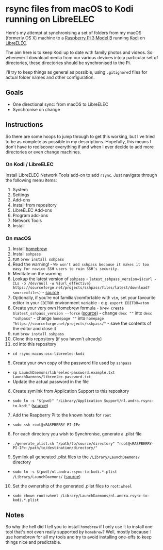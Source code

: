 rsync files from macOS to Kodi running on LibreELEC
===================================================

Here's my attempt at synchronising a set of folders from my macOS (formerly OS X)
machine to a [Raspberry Pi 3 Model B](https://www.raspberrypi.org/products/raspberry-pi-3-model-b/)
running [Kodi](https://kodi.tv) on [LibreELEC](https://libreelec.tv).

The aim here is to keep Kodi up to date with family photos and videos. So
whenever I download media from our various devices into a particular set of
directories, these directories should be synchronised to the Pi.

I'll try to keep things as general as possible, using `.gitignore`d files for
actual folder names and other configuration.

## Goals

- One directional sync: from macOS to LibreELEC
- Synchronise on change

## Instructions

So there are some hoops to jump through to get this working, but I've tried to be
as complete as possible in my descriptions. Hopefully, this means I don't have to
rediscover everything if and when I ever decide to add more directories or even
change machines.

### On Kodi / LibreELEC

Install LibreELEC Network Tools add-on to add `rsync`. Just navigate through the
following menu items:

1. System
2. Settings
3. Add-ons
4. Install from repository
5. LibreELEC Add-ons
6. Program add-ons
7. Network Tools
8. Install

### On macOS

1. Install [homebrew]
2. Install `sshpass`
  1. run `brew install sshpass`
  2. Read the warning!
    - `We won't add sshpass because it makes it too easy for novice SSH users to ruin SSH's security.`
  3. Meditate on the warning
  4. Lookup the latest version of `sshpass`
    - `latest_sshpass_version=$(curl -ILs -o /dev/null -w %{url_effective} https://sourceforge.net/projects/sshpass/files/latest/download?source=files)`
    - [source][get_redirect_url]
  5. Optionally, if you're not familiar/comfortable with `vim`, set your favourite editor in your `EDITOR` environment variable
    - e.g. `export EDITOR=atom`
  6. Create your very own Homebrew formula
    - `brew create $latest_sshpass_version --force` ([source][create_formula])
    - change `desc ""` into `desc "sshpass"`
    - change `homepage ""` into `homepage "https://sourceforge.net/projects/sshpass/"`
    - save the contents of the editor and close it
  7. run `brew install sshpass`
3. Clone this repository (if you haven't already)
4. cd into this repository
  - `cd rsync-macos-osx-libreelec-kodi`
5. Create your own copy of the password file used by `sshpass`
  - `cp LaunchDaemons/libreelec-password.example.txt LaunchDaemons/libreelec-password.txt`
  - Update the actual password in the file
6. Create symlink from Application Support to this repository
  - `sudo ln -s "$(pwd)" "/Library/Application Support/nl.andra.rsync-to-kodi"` ([source][symlink_current])
7. Add the Raspberry Pi to the known hosts for `root`
  - `sudo ssh root@<RASPBERRY-PI-IP>`
8. For each directory you wish to Synchronise, generate a .plist file
  - `./generate_plist.sh "/path/to/source/directory" "root@<RASPBERRY-PI-IP>:/path/to/destination/directory/"`
9. Symlink all generated .plist files to the `/Library/LaunchDaemons/` directory
  - `sudo ln -s $(pwd)/nl.andra.rsync-to-kodi.*.plist /Library/LaunchDaemons/` ([source][symlink_multiple])
10. Set the ownership of the generated .plist files to `root:wheel`
  - `sudo chown root:wheel /Library/LaunchDaemons/nl.andra.rsync-to-kodi.*.plist`

[homebrew]:             https://brew.sh
[get_redirect_url]:     http://stackoverflow.com/a/3077316
[create_formula]:       https://gist.github.com/arunoda/7790979#gistcomment-1756013
[symlink_current]:      https://unix.stackexchange.com/a/147796
[symlink_multiple]:     https://superuser.com/a/633610


## Notes

So why the hell did I tell you to install `homebrew` if I only use it to install
one tool that's not even really supported _by_ `homebrew`? Well, mostly because
I use homebrew for all my tools and try to avoid installing one-offs to keep things
nice and predictable.
